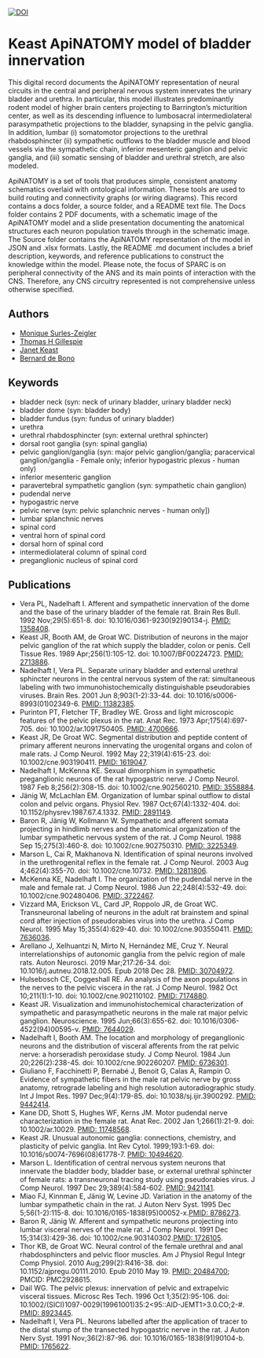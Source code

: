 [![DOI](https://zenodo.org/badge/DOI/10.5281/zenodo.4592539.svg)](https://doi.org/10.5281/zenodo.4592539)

# Keast ApiNATOMY model of bladder innervation

This digital record documents the ApiNATOMY representation of neural circuits in the central and peripheral nervous system innervates the urinary bladder and urethra. In particular, this model illustrates predominantly rodent model of higher brain centers projecting to Barrington’s micturition center, as well as its descending influence to lumbosacral intermediolateral parasympathetic projections to the bladder, synapsing in the pelvic ganglia. In addition, lumbar (i) somatomotor projections to the urethral rhabdosphincter (ii) sympathetic outflows to the bladder muscle and blood vessels via the sympathetic chain, inferior mesenteric ganglion and pelvic ganglia, and (iii) somatic sensing of bladder and urethral stretch, are also modeled. 

ApiNATOMY is a set of tools that produces simple, consistent anatomy schematics overlaid with ontological information. These tools are used to build routing and connectivity graphs (or wiring diagrams). This record contains a docs folder, a source folder, and a README text file. The Docs folder contains 2 PDF documents, with a schematic image of the ApiNATOMY model and a slide presentation documenting the anatomical structures each neuron population travels through in the schematic image. The Source folder contains the ApiNATOMY representation of the model in JSON and .xlsx formats. Lastly, the README .md document includes a brief description, keywords, and reference publications to construct the knowledge within the model. Please note, the focus of SPARC is on peripheral connectivity of the ANS and its main points of interaction with the CNS.  Therefore, any CNS circuitry represented is not comprehensive unless otherwise specified.

## Authors
* [Monique Surles-Zeigler](https://orcid.org/0000-0002-2308-8813)
* [Thomas H Gillespie](https://orcid.org/0000-0002-7509-4801)
* [Janet Keast](https://orcid.org/0000-0002-4341-3265)
* [Bernard de Bono](https://orcid.org/0000-0003-0638-5274)

## Keywords
* bladder neck (syn: neck of urinary bladder, urinary bladder neck)
* bladder dome (syn: bladder body)
* bladder fundus (syn: fundus of urinary bladder)
* urethra
* urethral rhabdosphincter (syn: external urethral sphincter)
* dorsal root ganglia (syn: spinal ganglia)
* pelvic ganglion/ganglia (syn: major pelvic ganglion/ganglia; paracervical ganglion/ganglia - Female only; inferior hypogastric plexus - human only)
* inferior mesenteric ganglion
* paravertebral sympathetic ganglion (syn: sympathetic chain ganglion)
* pudendal nerve
* hypogastric nerve
* pelvic nerve (syn: pelvic splanchnic nerves - human only])
* lumbar splanchnic nerves
* spinal cord
* ventral horn of spinal cord
* dorsal horn of spinal cord
* intermediolateral column of spinal cord
* preganglionic nucleus of spinal cord

## Publications
* Vera PL, Nadelhaft I. Afferent and sympathetic innervation of the dome and the base of the urinary bladder of the female rat. Brain Res Bull. 1992 Nov;29(5):651-8. doi: 10.1016/0361-9230(92)90134-j. [PMID: 1358408](https://pubmed.ncbi.nlm.nih.gov/1358408/).
* Keast JR, Booth AM, de Groat WC. Distribution of neurons in the major pelvic ganglion of the rat which supply the bladder, colon or penis. Cell Tissue Res. 1989 Apr;256(1):105-12. doi: 10.1007/BF00224723. [PMID: 2713886](https://pubmed.ncbi.nlm.nih.gov/2713886).
* Nadelhaft I, Vera PL. Separate urinary bladder and external urethral sphincter neurons in the central nervous system of the rat: simultaneous labeling with two immunohistochemically distinguishable pseudorabies viruses. Brain Res. 2001 Jun 8;903(1-2):33-44. doi: 10.1016/s0006-8993(01)02349-6. [PMID: 11382385](https://pubmed.ncbi.nlm.nih.gov/11382385).
* Purinton PT, Fletcher TF, Bradley WE. Gross and light microscopic features of the pelvic plexus in the rat. Anat Rec. 1973 Apr;175(4):697-705. doi: 10.1002/ar.1091750405. [PMID: 4700666](https://pubmed.ncbi.nlm.nih.gov/4700666/).
* Keast JR, De Groat WC. Segmental distribution and peptide content of primary afferent neurons innervating the urogenital organs and colon of male rats. J Comp Neurol. 1992 May 22;319(4):615-23. doi: 10.1002/cne.903190411. [PMID: 1619047](https://pubmed.ncbi.nlm.nih.gov/1619047/).
* Nadelhaft I, McKenna KE. Sexual dimorphism in sympathetic preganglionic neurons of the rat hypogastric nerve. J Comp Neurol. 1987 Feb 8;256(2):308-15. doi: 10.1002/cne.902560210. [PMID: 3558884](https://pubmed.ncbi.nlm.nih.gov/3558884/).
* Jänig W, McLachlan EM. Organization of lumbar spinal outflow to distal colon and pelvic organs. Physiol Rev. 1987 Oct;67(4):1332-404. doi: 10.1152/physrev.1987.67.4.1332. [PMID: 2891149](https://pubmed.ncbi.nlm.nih.gov/2891149/).
* Baron R, Jänig W, Kollmann W. Sympathetic and afferent somata projecting in hindlimb nerves and the anatomical organization of the lumbar sympathetic nervous system of the rat. J Comp Neurol. 1988 Sep 15;275(3):460-8. doi: 10.1002/cne.902750310. [PMID: 3225349](https://pubmed.ncbi.nlm.nih.gov/3225349/).
* Marson L, Cai R, Makhanova N. Identification of spinal neurons involved in the urethrogenital reflex in the female rat. J Comp Neurol. 2003 Aug 4;462(4):355-70. doi: 10.1002/cne.10732. [PMID: 12811806](https://pubmed.ncbi.nlm.nih.gov/12811806/).
* McKenna KE, Nadelhaft I. The organization of the pudendal nerve in the male and female rat. J Comp Neurol. 1986 Jun 22;248(4):532-49. doi: 10.1002/cne.902480406. [PMID: 3722467](https://pubmed.ncbi.nlm.nih.gov/3722467/).
* Vizzard MA, Erickson VL, Card JP, Roppolo JR, de Groat WC. Transneuronal labeling of neurons in the adult rat brainstem and spinal cord after injection of pseudorabies virus into the urethra. J Comp Neurol. 1995 May 15;355(4):629-40. doi: 10.1002/cne.903550411. [PMID: 7636036](https://pubmed.ncbi.nlm.nih.gov/7636036/).
* Arellano J, Xelhuantzi N, Mirto N, Hernández ME, Cruz Y. Neural interrelationships of autonomic ganglia from the pelvic region of male rats. Auton Neurosci. 2019 Mar;217:26-34. doi: 10.1016/j.autneu.2018.12.005. Epub 2018 Dec 28. [PMID: 30704972](https://pubmed.ncbi.nlm.nih.gov/30704972/).
* Hulsebosch CE, Coggeshall RE. An analysis of the axon populations in the nerves to the pelvic viscera in the rat. J Comp Neurol. 1982 Oct 10;211(1):1-10. doi: 10.1002/cne.902110102. [PMID: 7174880](https://pubmed.ncbi.nlm.nih.gov/7174880/).
* Keast JR. Visualization and immunohistochemical characterization of sympathetic and parasympathetic neurons in the male rat major pelvic ganglion. Neuroscience. 1995 Jun;66(3):655-62. doi: 10.1016/0306-4522(94)00595-v. [PMID: 7644029](https://pubmed.ncbi.nlm.nih.gov/7644029/).
* Nadelhaft I, Booth AM. The location and morphology of preganglionic neurons and the distribution of visceral afferents from the rat pelvic nerve: a horseradish peroxidase study. J Comp Neurol. 1984 Jun 20;226(2):238-45. doi: 10.1002/cne.902260207. [PMID: 6736301](https://pubmed.ncbi.nlm.nih.gov/6736301/).
* Giuliano F, Facchinetti P, Bernabé J, Benoit G, Calas A, Rampin O. Evidence of sympathetic fibers in the male rat pelvic nerve by gross anatomy, retrograde labeling and high resolution autoradiographic study. Int J Impot Res. 1997 Dec;9(4):179-85. doi: 10.1038/sj.ijir.3900292. [PMID: 9442414](https://pubmed.ncbi.nlm.nih.gov/9442414/).
* Kane DD, Shott S, Hughes WF, Kerns JM. Motor pudendal nerve characterization in the female rat. Anat Rec. 2002 Jan 1;266(1):21-9. doi: 10.1002/ar.10029. [PMID: 11748568](https://pubmed.ncbi.nlm.nih.gov/11748568/).
* Keast JR. Unusual autonomic ganglia: connections, chemistry, and plasticity of pelvic ganglia. Int Rev Cytol. 1999;193:1-69. doi: 10.1016/s0074-7696(08)61778-7. [PMID: 10494620](https://pubmed.ncbi.nlm.nih.gov/10494620).
* Marson L. Identification of central nervous system neurons that innervate the bladder body, bladder base, or external urethral sphincter of female rats: a transneuronal tracing study using pseudorabies virus. J Comp Neurol. 1997 Dec 29;389(4):584-602. [PMID: 9421141](https://pubmed.ncbi.nlm.nih.gov/9421141/).
* Miao FJ, Kinnman E, Jänig W, Levine JD. Variation in the anatomy of the lumbar sympathetic chain in the rat. J Auton Nerv Syst. 1995 Dec 5;56(1-2):115-8. doi: 10.1016/0165-1838(95)00052-x.[PMID: 8786273](https://pubmed.ncbi.nlm.nih.gov/8786273/). 
* Baron R, Jänig W. Afferent and sympathetic neurons projecting into lumbar visceral nerves of the male rat. J Comp Neurol. 1991 Dec 15;314(3):429-36. doi: 10.1002/cne.903140302.[PMID: 1726105](https://pubmed.ncbi.nlm.nih.gov/1726105/).
* Thor KB, de Groat WC. Neural control of the female urethral and anal rhabdosphincters and pelvic floor muscles. Am J Physiol Regul Integr Comp Physiol. 2010 Aug;299(2):R416-38. doi: 10.1152/ajpregu.00111.2010. Epub 2010 May 19. [PMID: 20484700](https://pubmed.ncbi.nlm.nih.gov/7644029/); PMCID: PMC2928615.
* Dail WG. The pelvic plexus: innervation of pelvic and extrapelvic visceral tissues. Microsc Res Tech. 1996 Oct 1;35(2):95-106. doi: 10.1002/(SICI)1097-0029(19961001)35:2<95::AID-JEMT1>3.0.CO;2-#. [PMID: 8923445](https://pubmed.ncbi.nlm.nih.gov/8923445). 
* Nadelhaft I, Vera PL. Neurons labelled after the application of tracer to the distal stump of the transected hypogastric nerve in the rat. J Auton Nerv Syst. 1991 Nov;36(2):87-96. doi: 10.1016/0165-1838(91)90104-b. [PMID: 1765622](https://pubmed.ncbi.nlm.nih.gov/7644029/).
